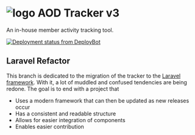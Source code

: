 # ![logo](http://aodwebhost.site.nfoservers.com/tracker/assets/images/icons/small/tracker.png) AOD Tracker v3
An in-house member activity tracking tool.

[![Deployment status from DeployBot](https://aod.deploybot.com/badge/77558060042150/58594.svg)](http://deploybot.com)

## Laravel Refactor

This branch is dedicated to the migration of the tracker to the [Laravel framework](https://laravel.com/). With it, a lot of muddled and confused tendencies are being redone. The goal is to end with a project that
* Uses a modern framework that can then be updated as new releases occur
* Has a consistent and readable structure
* Allows for easier integration of components
* Enables easier contribution


